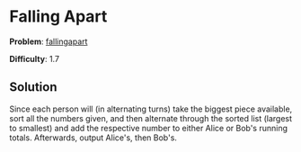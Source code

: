 # Falling Apart

**Problem**: [fallingapart](https://open.kattis.com/problems/fallingapart)

**Difficulty**: 1.7

## Solution

Since each person will (in alternating turns) take the biggest piece available, sort all the numbers given, and then alternate through the sorted list (largest to smallest) and add the respective number to either Alice or Bob's running totals. Afterwards, output Alice's, then Bob's.
